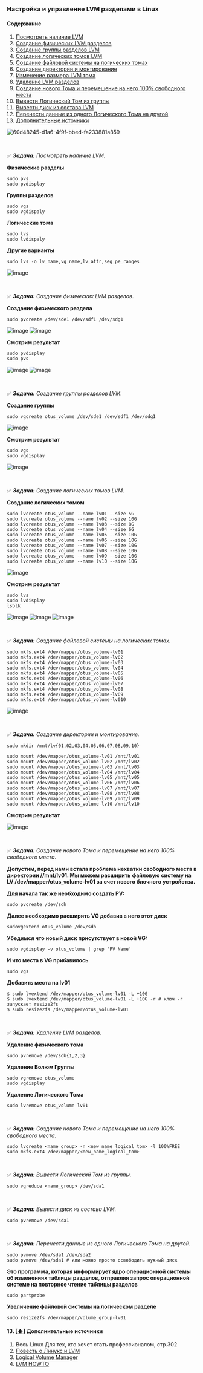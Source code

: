 ### Настройка и управление LVM разделами в Linux

#### <a name='toc'>Содержание</a>

1. [Посмотреть наличие LVM](#1)
2. [Создание физических LVM разделов](#creating_physical_lvm)
3. [Создание группы разделов LVM](#creating_group_lvm)
4. [Создание логических томов LVM](#creating_logical_lvm)
5. [Создание файловой системы на логических томах](#creating_fs)
6. [Создание директории и монтирование](#resize_lvm)
7. [Изменение размера LVM тома](#delete_lvm)
8. [Удаление LVM разделов](#)
9. [Создание нового Тома и перемещение на него 100% свободного места](#)
10. [Вывести Логический Том из группы](#)
11. [Вывести диск из состава LVM](#)
12. [Перенести данные из одного Логического Тома на другой](#)
13. [Дополнительные источники](#recommended_sources) 

![60d48245-d1a6-4f9f-bbed-fa233881a859](https://github.com/user-attachments/assets/ec1dee5e-20df-4dec-98e6-e0aeaaa688b5)


<br>

:white_check_mark: _**Задача:** <a name='1'>Посмотреть наличие LVM</a>._

**Физические разделы**
```
sudo pvs
sudo pvdisplay
```
**Группы разделов**
```
sudo vgs
sudo vgdispaly
```
**Логические тома**
```
sudo lvs
sudo lvdispaly
```
**Другие варианты**
```
sudo lvs -o lv_name,vg_name,lv_attr,seg_pe_ranges
```
![image](https://github.com/user-attachments/assets/c79785d9-83f0-4493-8dc5-79cd37ac93d3)


<br>

:white_check_mark: _**Задача:** <a name='2'>Создание физических LVM разделов</a>._

**Создание физического раздела**
```
sudo pvcreate /dev/sde1 /dev/sdf1 /dev/sdg1
```
![image](https://github.com/user-attachments/assets/99c813ab-8124-4bdb-8740-9e89a94f861c)
![image](https://github.com/user-attachments/assets/12175700-9718-46de-a1f5-923750227507)

**Смотрим результат**

```
sudo pvdisplay
sudo pvs
```
![image](https://github.com/user-attachments/assets/002e813d-e019-4847-881b-c4fc12545333)
![image](https://github.com/user-attachments/assets/a48bf118-271b-4f4b-a008-55e49b12542e)


<br>

:white_check_mark: _**Задача:** <a name='3'>Создание группы разделов LVM</a>._

**Создание группы**

```
sudo vgcreate otus_volume /dev/sde1 /dev/sdf1 /dev/sdg1
```
![image](https://github.com/user-attachments/assets/ed899482-3c27-4792-a210-6e5b3589cb62)

**Смотрим результат**

```
sudo vgs
sudo vgdisplay
```
![image](https://github.com/user-attachments/assets/913322b9-6133-429c-954c-dab47bdda5f0)


<br>

:white_check_mark: _**Задача:** <a name='4'>Создание логических томов LVM</a>._

**Создание логических томом**

```
sudo lvcreate otus_volume --name lv01 --size 5G
sudo lvcreate otus_volume --name lv02 --size 10G
sudo lvcreate otus_volume --name lv03 --size 8G
sudo lvcreate otus_volume --name lv04 --size 6G
sudo lvcreate otus_volume --name lv05 --size 10G
sudo lvcreate otus_volume --name lv06 --size 10G
sudo lvcreate otus_volume --name lv07 --size 10G
sudo lvcreate otus_volume --name lv08 --size 10G
sudo lvcreate otus_volume --name lv09 --size 10G
sudo lvcreate otus_volume --name lv10 --size 10G
```
![image](https://github.com/user-attachments/assets/49af73c8-2541-40e2-89bb-21163b08836e)

**Смотрим результат**

```
sudo lvs
sudo lvdisplay
lsblk
```
![image](https://github.com/user-attachments/assets/29ae64d9-45bc-464f-9a0c-bbd6c8dc1863)
![image](https://github.com/user-attachments/assets/e9dc551d-1db1-4d35-bcc0-eeadd2566c15)
![image](https://github.com/user-attachments/assets/2301d74c-e9d4-454d-b1d5-71ae044fb0ac)


<br>

:white_check_mark: _**Задача:** <a name='5'>Создание файловой системы на логических томах</a>._

```
sudo mkfs.ext4 /dev/mapper/otus_volume-lv01
sudo mkfs.ext4 /dev/mapper/otus_volume-lv02
sudo mkfs.ext4 /dev/mapper/otus_volume-lv03
sudo mkfs.ext4 /dev/mapper/otus_volume-lv04
sudo mkfs.ext4 /dev/mapper/otus_volume-lv05
sudo mkfs.ext4 /dev/mapper/otus_volume-lv06
sudo mkfs.ext4 /dev/mapper/otus_volume-lv07
sudo mkfs.ext4 /dev/mapper/otus_volume-lv08
sudo mkfs.ext4 /dev/mapper/otus_volume-lv09
sudo mkfs.ext4 /dev/mapper/otus_volume-lv010
```
![image](https://github.com/user-attachments/assets/a92a90c4-cd83-4c7c-bcf1-a84b81e925ec)


<br>

:white_check_mark: _**Задача:** <a name='#'>Создание директории и монтирование</a>._

```
sudo mkdir /mnt/lv{01,02,03,04,05,06,07,08,09,10}

sudo mount /dev/mapper/otus_volume-lv01 /mnt/lv01
sudo mount /dev/mapper/otus_volume-lv02 /mnt/lv02
sudo mount /dev/mapper/otus_volume-lv03 /mnt/lv03
sudo mount /dev/mapper/otus_volume-lv04 /mnt/lv04
sudo mount /dev/mapper/otus_volume-lv05 /mnt/lv05
sudo mount /dev/mapper/otus_volume-lv06 /mnt/lv06
sudo mount /dev/mapper/otus_volume-lv07 /mnt/lv07
sudo mount /dev/mapper/otus_volume-lv08 /mnt/lv08
sudo mount /dev/mapper/otus_volume-lv09 /mnt/lv09
sudo mount /dev/mapper/otus_volume-lv10 /mnt/lv10
```
**Смотрим результат**


![image](https://github.com/user-attachments/assets/a39d736e-94d4-4926-af2a-f9a2354cca4e)


<br>

:white_check_mark: _**Задача:** <a name='9'>Создание нового Тома и перемещение на него 100% свободного места</a>._

**Допустим, перед нами встала проблема нехватки свободного места в директории //mnt/lv01. Мы можем расширить файловую систему на LV /dev/mapper/otus_volume-lv01 за счет нового блочного устройства.**

**Для начала так же необходимо создать PV:**

```
sudo pvcreate /dev/sdh
```

**Далее необходимо расширить VG добавив в него этот диск**

```
sudovgextend otus_volume /dev/sdh
```

**Убедимся что новый диск присутствует в новой VG:**

```
sudo vgdisplay -v otus_volume | grep 'PV Name'
```

**И что места в VG прибавилось**

```
sudo vgs
```
**Добавить места на lv01**

```
$ sudo lvextend /dev/mapper/otus_volume-lv01 -L +10G  
$ sudo lvextend /dev/mapper/otus_volume-lv01 -L +10G -r # ключ -r запускает resize2fs  
$ sudo resize2fs /dev/mapper/otus_volume-lv01
```

<br>

:white_check_mark: _**Задача:** <a name='8'>Удаление LVM разделов</a>._

**Удаление физического тома**

```
sudo pvremove /dev/sdb{1,2,3}
```

**Удаление Волюм Группы**

```
sudo vgremove otus_volume
sudo vgdisplay
```

**Удаление Логического Тома**

```
sudo lvremove otus_volume lv01
```


<br>

:white_check_mark: _**Задача:** <a name='9'>Создание нового Тома и перемещение на него 100% свободного места</a>._

```
sudo lvcreate <name_group> -n <new_name_logical_tom> -l 100%FREE
sudo mkfs.ext4 /dev/mapper/<new_name_logical_tom>
```


<br>

:white_check_mark: _**Задача:** <a name='10'>Вывести Логический Том из группы</a>._

```
sudo vgreduce <name_group> /dev/sda1
```


<br>

:white_check_mark: _**Задача:** <a name='11'>Вывести диск из состава LVM</a>._

```
sudo pvremove /dev/sda1
```


<br>

:white_check_mark: _**Задача:** <a name='12'>Перенести данные из одного Логического Тома на другой</a>._

```
sudo pvmove /dev/sda1 /dev/sda2  
sudo pvmove /dev/sda1 # или можно просто освободить нужный диск
```

**Это программа, которая информирует ядро операционной системы об изменениях таблицы разделов,  отправляя запрос операционной системе на повторное чтение таблицы разделов**

```
sudo partprobe
```

**Увеличение файловой системы на логическом разделе**

```
sudo resize2fs /dev/mapper/volume_group-lv01
```

#### 13. [[⬆]](#toc) <a name='recommended_sources'>Дополнительные источники</a>

1. Весь Linux Для тех, кто хочет стать профессионалом, стр.302
2. [Повесть о Линукс и LVM](http://xgu.ru/wiki/LVM)
3. [Logical Volume Manager](https://lpic2book.github.io/src/lpic2.204.3/)
4. [LVM HOWTO](https://translated.turbopages.org/proxy_u/en-ru.ru.74fd3ccb-67e96cfe-84f5f03a-74722d776562/https/tldp.org/HOWTO/LVM-HOWTO/index.html)
